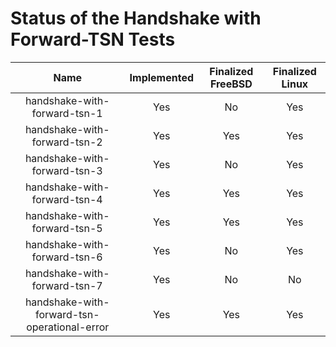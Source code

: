 # Status of the Handshake with Forward-TSN Tests

| Name                                           | Implemented   | Finalized FreeBSD   | Finalized Linux   |
| :--------------------------------------------: | :-----------: | :-----------------: | :---------------: |
| handshake-with-forward-tsn-1                   | Yes           | No                  | Yes               |
| handshake-with-forward-tsn-2                   | Yes           | Yes                 | Yes               |
| handshake-with-forward-tsn-3                   | Yes           | No                  | Yes               |
| handshake-with-forward-tsn-4                   | Yes           | Yes                 | Yes               |
| handshake-with-forward-tsn-5                   | Yes           | Yes                 | Yes               |
| handshake-with-forward-tsn-6                   | Yes           | No                  | Yes               |
| handshake-with-forward-tsn-7                   | Yes           | No                  | No                |
| handshake-with-forward-tsn-operational-error   | Yes           | Yes                 | Yes               |
